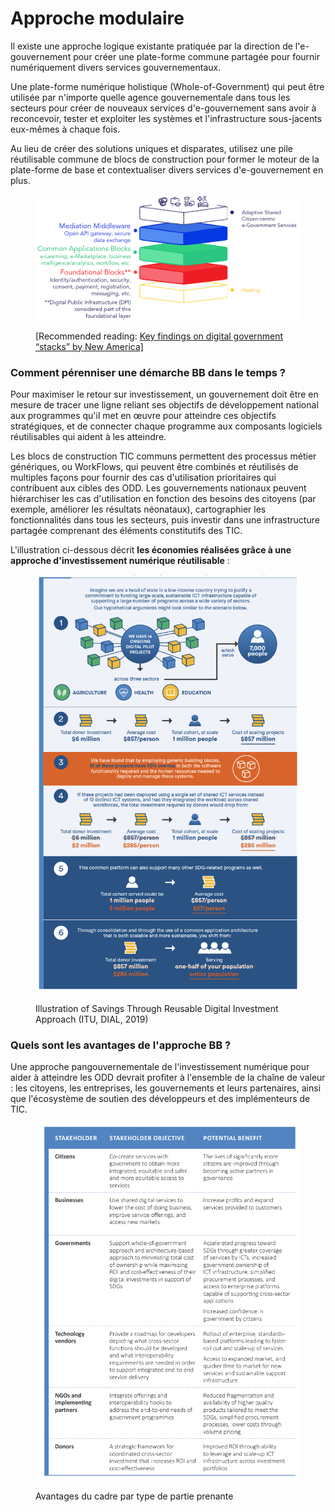 # Approche modulaire

Il existe une approche logique existante pratiquée par la direction de l'e-gouvernement pour créer une plate-forme commune partagée pour fournir numériquement divers services gouvernementaux.&#x20;

Une plate-forme numérique holistique (Whole-of-Government) qui peut être utilisée par n'importe quelle agence gouvernementale dans tous les secteurs pour créer de nouveaux services d'e-gouvernement sans avoir à reconcevoir, tester et exploiter les systèmes et l'infrastructure sous-jacents eux-mêmes à chaque fois.&#x20;

Au lieu de créer des solutions uniques et disparates, utilisez une pile réutilisable commune de blocs de construction pour former le moteur de la plate-forme de base et contextualiser divers services d'e-gouvernement en plus.

<figure><img src="../../.gitbook/assets/BBa.png" alt=""><figcaption><p>[Recommended reading: <a href="https://www.newamerica.org/digital-impact-governance-initiative/reports/digital-government-mapping-project/key-findings">Key findings on digital government “stacks” by New America]</a></p></figcaption></figure>

### Comment pérenniser une démarche BB dans le temps ?

Pour maximiser le retour sur investissement, un gouvernement doit être en mesure de tracer une ligne reliant ses objectifs de développement national aux programmes qu'il met en œuvre pour atteindre ces objectifs stratégiques, et de connecter chaque programme aux composants logiciels réutilisables qui aident à les atteindre.

Les blocs de construction TIC communs permettent des processus métier génériques, ou WorkFlows, qui peuvent être combinés et réutilisés de multiples façons pour fournir des cas d'utilisation prioritaires qui contribuent aux cibles des ODD. Les gouvernements nationaux peuvent hiérarchiser les cas d'utilisation en fonction des besoins des citoyens (par exemple, améliorer les résultats néonataux), cartographier les fonctionnalités dans tous les secteurs, puis investir dans une infrastructure partagée comprenant des éléments constitutifs des TIC.

L'illustration ci-dessous décrit **les économies réalisées grâce à une approche d'investissement numérique réutilisable** :

<figure><img src="../../.gitbook/assets/image (4) (1).png" alt=""><figcaption><p>Illustration of Savings Through Reusable Digital Investment Approach (ITU, DIAL, 2019)</p></figcaption></figure>

### Quels sont les avantages de l'approche BB ?

Une approche pangouvernementale de l'investissement numérique pour aider à atteindre les ODD devrait profiter à l'ensemble de la chaîne de valeur : les citoyens, les entreprises, les gouvernements et leurs partenaires, ainsi que l'écosystème de soutien des développeurs et des implémenteurs de TIC.

<figure><img src="../../.gitbook/assets/image (6) (1).png" alt=""><figcaption><p>Avantages du cadre par type de partie prenante</p></figcaption></figure>



